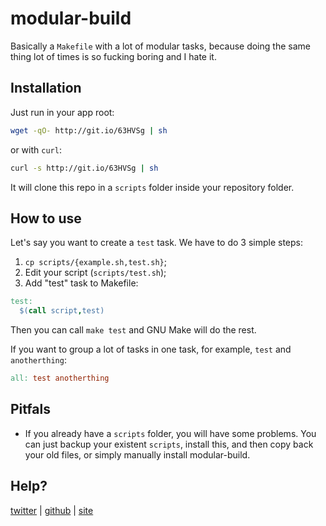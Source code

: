 # modular-build

Basically a `Makefile` with a lot of modular tasks, because doing the same
thing lot of times is so fucking boring and I hate it.

## Installation

Just run in your app root:

```sh
wget -qO- http://git.io/63HVSg | sh
```

or with `curl`:

```sh
curl -s http://git.io/63HVSg | sh
```

It will clone this repo in a `scripts` folder inside your repository folder.

## How to use

Let's say you want to create a `test` task. We have to do 3 simple steps:

1. `cp scripts/{example.sh,test.sh}`;
1. Edit your script (`scripts/test.sh`);
1. Add "test" task to Makefile:

```Makefile
test:
  $(call script,test)
```

Then you can call `make test` and GNU Make will do the rest.

If you want to group a lot of tasks in one task, for example, `test` and
`anotherthing`:

```Makefile
all: test anotherthing
```

## Pitfals

- If you already have a `scripts` folder, you will have some problems. You can just backup
your existent `scripts`, install this, and then copy back your old files, or simply
manually install modular-build.

## Help?

[twitter](http://twitter.com/caarlos0) |
[github](http://github.com/caarlos0) |
[site](http://carlosbecker.com)

